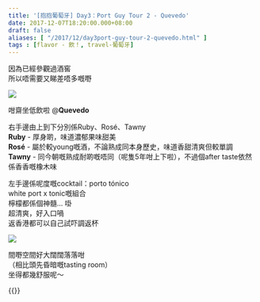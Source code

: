 ```yaml
---
title: '[抱抱葡萄牙] Day3：Port Guy Tour 2 - Quevedo'
date: 2017-12-07T18:20:00.000+08:00
draft: false
aliases: [ "/2017/12/day3port-guy-tour-2-quevedo.html" ]
tags : [flavor - 飲！, travel-葡萄牙]
---
```


因為已經參觀過酒窖  
所以唔需要又睇差唔多嘅嘢  

![](/images/portugal3i.jpg)

咁齋坐低飲啦 @**Quevedo**  
  
右手邊由上到下分別係Ruby、Rosé、Tawny  
**Ruby** - 厚身啲，味道濃郁果味甜美  
**Rosé** - 屬於較young嘅酒，不論熟成同本身歷史，味道香甜清爽但較單調  
**Tawny** - 同今朝嘅熟成耐啲嘅唔同（呢隻5年咁上下啦），不過個after taste依然係香香嘅橡木味  
  
左手邊係呢度嘅cocktail：porto tónico  
white port x tonic嘅組合  
檸檬都係個神髓... 啩  
超清爽，好入口喎  
返香港都可以自己試吓調返杯  

![](/images/portugal3i1.jpg)

間嘢空間好大闊闊落落咁  
（相比頭先昏暗嘅tasting room）  
坐得都幾舒服呢～  
  

{{<portugal>}}  
